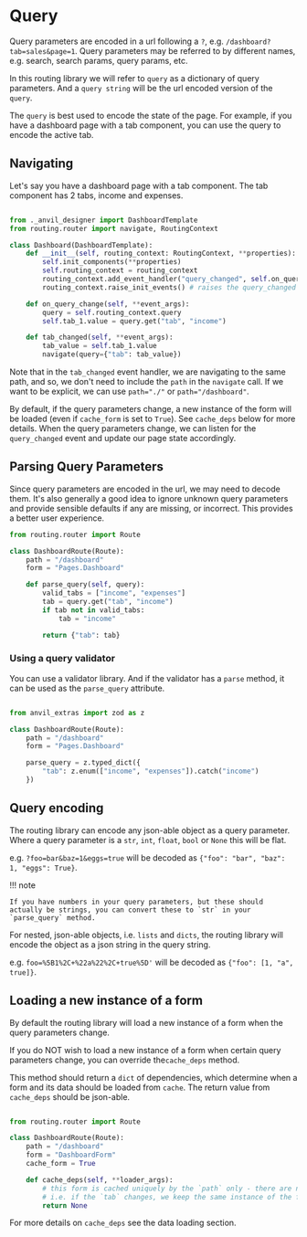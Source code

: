 # Query

Query parameters are encoded in a url following a `?`, e.g. `/dashboard?tab=sales&page=1`.
Query parameters may be referred to by different names, e.g. search, search params, query params, etc.

In this routing library we will refer to `query` as a dictionary of query parameters.
And a `query string` will be the url encoded version of the `query`.

The `query` is best used to encode the state of the page.
For example, if you have a dashboard page with a tab component, you can use the query to encode the active tab.

## Navigating

Let's say you have a dashboard page with a tab component.
The tab component has 2 tabs, income and expenses.

```python

from ._anvil_designer import DashboardTemplate
from routing.router import navigate, RoutingContext

class Dashboard(DashboardTemplate):
    def __init__(self, routing_context: RoutingContext, **properties):
        self.init_components(**properties)
        self.routing_context = routing_context
        routing_context.add_event_handler("query_changed", self.on_query_change)
        routing_context.raise_init_events() # raises the query_changed event

    def on_query_change(self, **event_args):
        query = self.routing_context.query
        self.tab_1.value = query.get("tab", "income")

    def tab_changed(self, **event_args):
        tab_value = self.tab_1.value
        navigate(query={"tab": tab_value})


```

Note that in the `tab_changed` event handler, we are navigating to the same path, and so, we don't need to include the `path` in the `navigate` call.
If we want to be explicit, we can use `path="./"` or `path="/dashboard"`.

By default, if the query parameters change, a new instance of the form will be loaded (even if `cache_form` is set to `True`). See `cache_deps` below for more details.
When the query parameters change, we can listen for the `query_changed` event and update our page state accordingly.

## Parsing Query Parameters

Since query parameters are encoded in the url, we may need to decode them.
It's also generally a good idea to ignore unknown query parameters and provide sensible defaults if any are missing, or incorrect. This provides a better user experience.

```python
from routing.router import Route

class DashboardRoute(Route):
    path = "/dashboard"
    form = "Pages.Dashboard"

    def parse_query(self, query):
        valid_tabs = ["income", "expenses"]
        tab = query.get("tab", "income")
        if tab not in valid_tabs:
            tab = "income"

        return {"tab": tab}


```

### Using a query validator

You can use a validator library. And if the validator has a `parse` method, it can be used as the `parse_query` attribute.

```python

from anvil_extras import zod as z

class DashboardRoute(Route):
    path = "/dashboard"
    form = "Pages.Dashboard"

    parse_query = z.typed_dict({
        "tab": z.enum(["income", "expenses"]).catch("income")
    })


```

## Query encoding

The routing library can encode any json-able object as a query parameter.
Where a query parameter is a `str`, `int`, `float`, `bool` or `None` this will be flat.

e.g. `?foo=bar&baz=1&eggs=true` will be decoded as `{"foo": "bar", "baz": 1, "eggs": True}`.

!!! note

    If you have numbers in your query parameters, but these should actually be strings, you can convert these to `str` in your `parse_query` method.

For nested, json-able objects, i.e. `lists` and `dicts`, the routing library will encode the object as a json string in the query string.

e.g. `foo=%5B1%2C+%22a%22%2C+true%5D'` will be decoded as `{"foo": [1, "a", true]}`.

## Loading a new instance of a form

By default the routing library will load a new instance of a form when the query parameters change.

If you do NOT wish to load a new instance of a form when certain query parameters change, you can override the`cache_deps` method.

This method should return a `dict` of dependencies, which determine when a form and its data should be loaded from `cache`. The return value from `cache_deps` should be json-able.


```python

from routing.router import Route

class DashboardRoute(Route):
    path = "/dashboard"
    form = "DashboardForm"
    cache_form = True

    def cache_deps(self, **loader_args):
        # this form is cached uniquely by the `path` only - there are no `query` dependencies
        # i.e. if the `tab` changes, we keep the same instance of the form
        return None

```

For more details on `cache_deps` see the data loading section.
